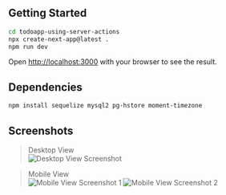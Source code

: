 ## Getting Started
```bash
cd todoapp-using-server-actions
npx create-next-app@latest .
npm run dev
```

Open [http://localhost:3000](http://localhost:3000) with your browser to see the result.

## Dependencies
```bash
npm install sequelize mysql2 pg-hstore moment-timezone
```

## Screenshots
> Desktop View  
![Desktop View Screenshot](https://i.postimg.cc/kGn3fpQK/todoapp-desktop.png)

> Mobile View   
![Mobile View Screenshot 1](https://i.postimg.cc/yd1v54G1/todoapp-mobile-1.png)
![Mobile View Screenshot 2](https://i.postimg.cc/SsY7HSrp/todoapp-mobile-2.png)

